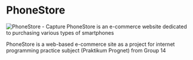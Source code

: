 # PhoneStore
![PhoneStore - Capture](https://user-images.githubusercontent.com/62165059/154850539-6ffd61be-6f87-4154-999e-1a40b1d71293.jpg)
PhoneStore is an e-commerce website dedicated to purchasing various types of smartphones

PhoneStore is a web-based e-commerce site as a project for internet programming practice subject (Praktikum Prognet) from Group 14
